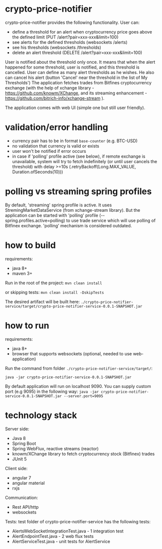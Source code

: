 # crypto-price-notifier

crypto-price-notifier provides the following functionality. User can:
- define a threshold for an alert when cryptocurrency price goes above the defined limit (PUT /alert?pair=xxx-xxx&limit=100)
- see alerts for the defined thresholds (websockets /alerts)
- see his thresholds (websockets /thresholds)
- delete an alert threshold (DELETE /alert?pair=xxx-xxx&limit=100)

User is notified about the threshold only once. It means that when the alert happened for some threshold, user is notified, and this threshold is cancelled.
User can define as many alert thresholds as he wishes. He also can cancel his alert (button 'Cancel' near the threshold in the list of My Thresholds')
The application fetches trades from Bitfines cryptocurrency exchange (with the help of xchange library - https://github.com/knowm/XChange, and its streaming enhancement - https://github.com/bitrich-info/xchange-stream ). 

The application comes with web UI (simple one but still user friendly).

# validation/error handling
- currency pair has to be in format `base-counter` (e.g. BTC-USD)
- no validation that currency is valid or exists
- user won't be notified if error occurs
- in case if 'polling' profile active (see below), if remote exchange is unavailable, system will try to fetch indefinitely (or until user cancels the threshold) with delay >=10s (.retryBackoff(Long.MAX_VALUE, Duration.ofSeconds(10)))

# polling vs streaming spring profiles
By default, 'streaming' spring profile is active. It uses StremingMarketDataService (from xchange-stream library). 
But the application can be started with 'polling' profile (--spring.profiles.active=polling) to use trade service which will use polling of Bitfinex exchange.
'polling' mechanism is considered outdated.

# how to build

requirements:
- java 8+
- maven 3+

Run in the root of the project:
`mvn clean install`

or skipping tests:
`mvn clean install -DskipTests`

The desired artifact will be built here: `./crypto-price-notifier-service/target/crypto-price-notifier-service-0.0.1-SNAPSHOT.jar`

# how to run

requirements:
- java 8+
- browser that supports websockets (optional, needed to use web-application)
 
Run the command from folder `./crypto-price-notifier-service/target/`: 

`java -jar crypto-price-notifier-service-0.0.1-SNAPSHOT.jar`

By default application will run on localhost 9090. You can supply custom port (e.g 9095) in the following way:
`java -jar crypto-price-notifier-service-0.0.1-SNAPSHOT.jar --server.port=9095`

# technology stack

Server side:
- Java 8
- Spring Boot
- Spring WebFlux, reactive streams (reactor)
- knowm/XChange library to fetch cryptocurrency stock (Bitfinex) trades
- JUnit 5

Client side:
- angular 7
- angular material
- rxjs

Communication:
- Rest API/http
- websockets

Tests:
test folder of crypto-price-notifier-service has the following tests:
 - AlertsWebSocketIntegrationTest.java - 1 integration test
 - AlertEndpointTest.java - 2 web flux tests
 - AlertServiceTest.java - unit tests for AlertService